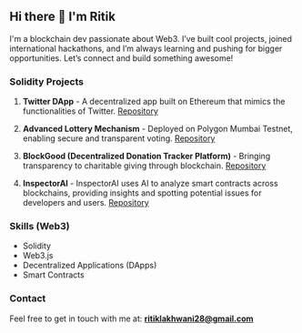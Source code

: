 ## Hi there 👋 I'm Ritik

I'm a blockchain dev passionate about Web3. I’ve built cool projects, joined international hackathons, and I’m always learning and pushing for bigger opportunities. Let’s connect and build something awesome!

### Solidity Projects

1. **Twitter DApp** -
   A decentralized app built on Ethereum that mimics the functionalities of Twitter. [Repository](https://github.com/ritiklakhwani/twitter-dapp-using-react-solidity)

2. **Advanced Lottery Mechanism** -
   Deployed on Polygon Mumbai Testnet, enabling secure and transparent voting. [Repository](https://github.com/ritiklakhwani/solidity-lottery-advanced-project)
 
3. **BlockGood (Decentralized Donation Tracker Platform)** -
   Bringing transparency to charitable giving through blockchain. [Repository](https://github.com/umershaikh123/blockGood)

4. **InspectorAI** -
   InspectorAI uses AI to analyze smart contracts across blockchains, providing insights and spotting potential issues for developers and users. [Repository](https://github.com/Krane-Apps/inspector-ai-eth-singapore-2024)

### Skills (Web3)
- Solidity
- Web3.js
- Decentralized Applications (DApps)
- Smart Contracts

### Contact
Feel free to get in touch with me at:  **ritiklakhwani28@gmail.com**
